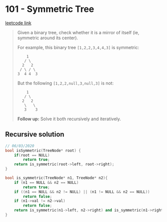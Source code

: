 # 101 - Symmetric Tree

[leetcode link](https://leetcode.com/problems/symmetric-tree/)

> Given a binary tree, check whether it is a mirror of itself (ie, symmetric around its center).
>
> For example, this binary tree `[1,2,2,3,4,4,3]` is symmetric:
>
> ```
>     1
>    / \
>   2   2
>  / \ / \
> 3  4 4  3
> ```
>
> But the following `[1,2,2,null,3,null,3]` is not:
>
> ```
>     1
>    / \
>   2   2
>    \   \
>    3    3
> ```
>
> **Follow up:** Solve it both recursively and iteratively.

## Recursive solution

```cpp
// 06/03/2020
bool isSymmetric(TreeNode* root) {
    if(root == NULL)
        return true;
    return is_symmetric(root->left, root->right);
}

bool is_symmetric(TreeNode* n1, TreeNode* n2){
    if (n1 == NULL && n2 == NULL)
        return true;
    if ((n1 == NULL && n2 != NULL) || (n1 != NULL && n2 == NULL))
        return false;
    if (n1->val != n2->val)
        return false;
    return is_symmetric(n1->left, n2->right) and is_symmetric(n1->right, n2->left);
}
```